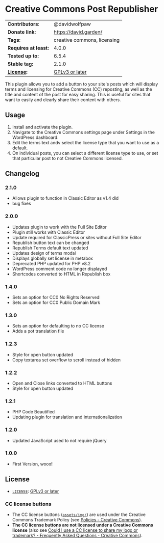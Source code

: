 # Creative Commons Post Republisher

|                          |                             |
| ------------------------ | --------------------------- |
| **Contributors:**        | @davidwolfpaw               |
| **Donate link:**         | https://david.garden/       |
| **Tags:**                | creative commons, licensing |
| **Requires at least:**   | 4.0.0                       |
| **Tested up to:**        | 6.5.4                       |
| **Stable tag:**          | 2.1.0                       |
| **[License](#License):** | [GPLv3 or later][gplv3]     |

This plugin allows you to add a button to your site's posts which will display terms and licensing for Creative Commons (CC) reposting, as well as the title and content of the post for easy sharing. This is useful for sites that want to easily and clearly share their content with others.

## Usage

1. Install and activate the plugin.
2. Navigate to the Creative Commons settings page under Settings in the WordPress dashboard.
3. Edit the terms text andv select the license type that you want to use as a default.
4. On individual posts, you can select a different license type to use, or set that particular post to not Creative Commons licensed.

## Changelog

### 2.1.0
* Allows plugin to function in Classic Editor as v1.4 did
* bug fixes

### 2.0.0
* Updates plugin to work with the Full Site Editor
* Plugin still works with Classic Editor
* Update required for ClassicPress or sites without Full Site Editor
* Republish button text can be changed
* Republish Terms default text updated
* Updates design of terms modal
* Displays globally set license in metabox
* Deprecated PHP updated for PHP v8.2
* WordPress comment code no longer displayed
* Shortcodes converted to HTML in Republish box

### 1.4.0
* Sets an option for CC0 No Rights Reserved
* Sets an option for CC0 Public Domain Mark

### 1.3.0
* Sets an option for defaulting to no CC license
* Adds a pot translation file

### 1.2.3
* Style for open button updated
* Copy textarea set overflow to scroll instead of hidden

### 1.2.2
* Open and Close links converted to HTML buttons
* Style for open button updated

### 1.2.1
* PHP Code Beautified
* Updating plugin for translation and internationalization

### 1.2.0
* Updated JavaScript used to not require jQuery

### 1.0.0
* First Version, wooo!

## License

* [`LICENSE`](LICENSE): [GPLv3 or later][gplv3]

[gplv3]: https://www.gnu.org/licenses/gpl-3.0.html "The GNU General Public License v3.0 - GNU Project - Free Software Foundation"

### CC license buttons

* The CC license buttons ([`assets/img/`](assets/img/)) are used
  under the Creative Commons Trademark Policy (see [Policies - Creative
  Commons][ccpolicies]).
* **The CC license buttons are not licensed under a Creative Commons
  license** (also see [Could I use a CC license to share my logo or
  trademark? - Frequently Asked Questions - Creative Commons][tmfaq]).

[ccpolicies]: https://creativecommons.org/policies
[tmfaq]: https://creativecommons.org/faq/#could-i-use-a-cc-license-to-share-my-logo-or-trademark
